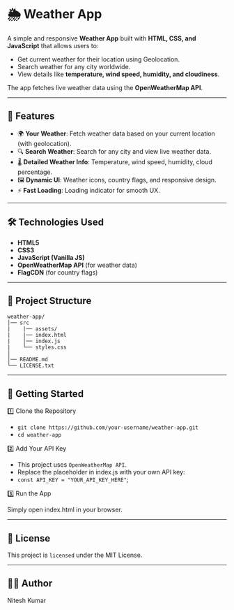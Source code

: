 # 🌦️ Weather App

A simple and responsive **Weather App** built with **HTML, CSS, and JavaScript** that allows users to:
- Get current weather for their location using Geolocation.
- Search weather for any city worldwide.
- View details like **temperature, wind speed, humidity, and cloudiness**.

The app fetches live weather data using the **OpenWeatherMap API**.

---

## 🚀 Features
- 🌍 **Your Weather**: Fetch weather data based on your current location (with geolocation).
- 🔍 **Search Weather**: Search for any city and view live weather data.
- 🌡️ **Detailed Weather Info**: Temperature, wind speed, humidity, cloud percentage.
- 🖼️ **Dynamic UI**: Weather icons, country flags, and responsive design.
- ⚡ **Fast Loading**: Loading indicator for smooth UX.

---

## 🛠️ Technologies Used

- **HTML5**
- **CSS3**
- **JavaScript (Vanilla JS)**
- **OpenWeatherMap API** (for weather data)
- **FlagCDN** (for country flags)

---

## 📂 Project Structure

    weather-app/
    │── src
    |    |── assets/
    |    |── index.html
    |    │── index.js
    |    └── styles.css
    │
    │── README.md
    └── LICENSE.txt

---

## 🔑 Getting Started

1️⃣ Clone the Repository

- `git clone https://github.com/your-username/weather-app.git`
- `cd weather-app`

2️⃣ Add Your API Key

- This project uses `OpenWeatherMap API`.
- Replace the placeholder in index.js with your own API key:
- `const API_KEY = "YOUR_API_KEY_HERE"`;


3️⃣ Run the App

Simply open index.html in your browser.

---

## 📜 License

This project is `licensed` under the MIT License.

---

## 👨‍💻 Author

Nitesh Kumar